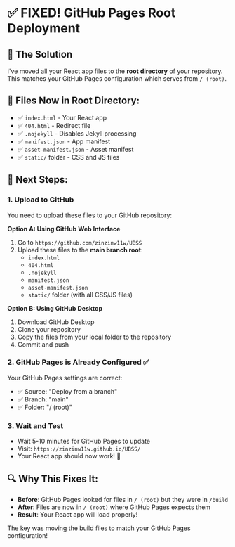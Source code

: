 # ✅ FIXED! GitHub Pages Root Deployment

## 🎯 The Solution
I've moved all your React app files to the **root directory** of your repository. This matches your GitHub Pages configuration which serves from `/ (root)`.

## 📁 Files Now in Root Directory:
- ✅ `index.html` - Your React app
- ✅ `404.html` - Redirect file  
- ✅ `.nojekyll` - Disables Jekyll processing
- ✅ `manifest.json` - App manifest
- ✅ `asset-manifest.json` - Asset manifest
- ✅ `static/` folder - CSS and JS files

## 🚀 Next Steps:

### 1. Upload to GitHub
You need to upload these files to your GitHub repository:

**Option A: Using GitHub Web Interface**
1. Go to `https://github.com/zinzinw11w/UBSS`
2. Upload these files to the **main branch root**:
   - `index.html`
   - `404.html`
   - `.nojekyll`
   - `manifest.json`
   - `asset-manifest.json`
   - `static/` folder (with all CSS/JS files)

**Option B: Using GitHub Desktop**
1. Download GitHub Desktop
2. Clone your repository
3. Copy the files from your local folder to the repository
4. Commit and push

### 2. GitHub Pages is Already Configured ✅
Your GitHub Pages settings are correct:
- ✅ Source: "Deploy from a branch"
- ✅ Branch: "main"
- ✅ Folder: "/ (root)"

### 3. Wait and Test
- Wait 5-10 minutes for GitHub Pages to update
- Visit: `https://zinzinw11w.github.io/UBSS/`
- Your React app should now work! 🎉

## 🔍 Why This Fixes It:
- **Before**: GitHub Pages looked for files in `/ (root)` but they were in `/build`
- **After**: Files are now in `/ (root)` where GitHub Pages expects them
- **Result**: Your React app will load properly!

The key was moving the build files to match your GitHub Pages configuration!

